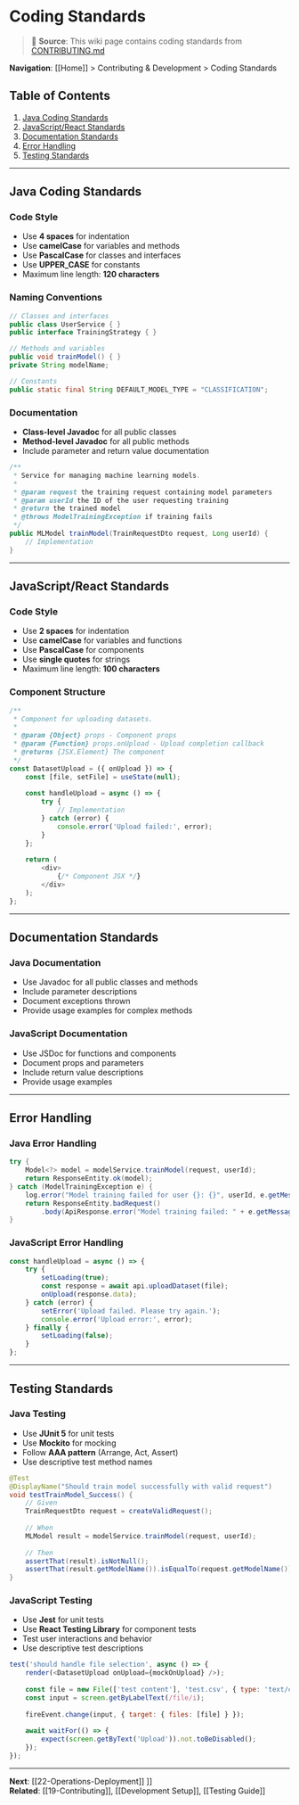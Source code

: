 # Coding Standards

> 📘 **Source**: This wiki page contains coding standards from [CONTRIBUTING.md](https://github.com/Mukaan17/xai-forge/blob/main/CONTRIBUTING.md)

**Navigation**: [[Home]] > Contributing & Development > Coding Standards

## Table of Contents

1. [Java Coding Standards](#java-coding-standards)
2. [JavaScript/React Standards](#javascriptreact-standards)
3. [Documentation Standards](#documentation-standards)
4. [Error Handling](#error-handling)
5. [Testing Standards](#testing-standards)

---

## Java Coding Standards

### Code Style
- Use **4 spaces** for indentation
- Use **camelCase** for variables and methods
- Use **PascalCase** for classes and interfaces
- Use **UPPER_CASE** for constants
- Maximum line length: **120 characters**

### Naming Conventions
```java
// Classes and interfaces
public class UserService { }
public interface TrainingStrategy { }

// Methods and variables
public void trainModel() { }
private String modelName;

// Constants
public static final String DEFAULT_MODEL_TYPE = "CLASSIFICATION";
```

### Documentation
- **Class-level Javadoc** for all public classes
- **Method-level Javadoc** for all public methods
- Include parameter and return value documentation

```java
/**
 * Service for managing machine learning models.
 * 
 * @param request the training request containing model parameters
 * @param userId the ID of the user requesting training
 * @return the trained model
 * @throws ModelTrainingException if training fails
 */
public MLModel trainModel(TrainRequestDto request, Long userId) {
    // Implementation
}
```

---

## JavaScript/React Standards

### Code Style
- Use **2 spaces** for indentation
- Use **camelCase** for variables and functions
- Use **PascalCase** for components
- Use **single quotes** for strings
- Maximum line length: **100 characters**

### Component Structure
```javascript
/**
 * Component for uploading datasets.
 * 
 * @param {Object} props - Component props
 * @param {Function} props.onUpload - Upload completion callback
 * @returns {JSX.Element} The component
 */
const DatasetUpload = ({ onUpload }) => {
    const [file, setFile] = useState(null);
    
    const handleUpload = async () => {
        try {
            // Implementation
        } catch (error) {
            console.error('Upload failed:', error);
        }
    };
    
    return (
        <div>
            {/* Component JSX */}
        </div>
    );
};
```

---

## Documentation Standards

### Java Documentation
- Use Javadoc for all public classes and methods
- Include parameter descriptions
- Document exceptions thrown
- Provide usage examples for complex methods

### JavaScript Documentation
- Use JSDoc for functions and components
- Document props and parameters
- Include return value descriptions
- Provide usage examples

---

## Error Handling

### Java Error Handling
```java
try {
    Model<?> model = modelService.trainModel(request, userId);
    return ResponseEntity.ok(model);
} catch (ModelTrainingException e) {
    log.error("Model training failed for user {}: {}", userId, e.getMessage());
    return ResponseEntity.badRequest()
        .body(ApiResponse.error("Model training failed: " + e.getMessage()));
}
```

### JavaScript Error Handling
```javascript
const handleUpload = async () => {
    try {
        setLoading(true);
        const response = await api.uploadDataset(file);
        onUpload(response.data);
    } catch (error) {
        setError('Upload failed. Please try again.');
        console.error('Upload error:', error);
    } finally {
        setLoading(false);
    }
};
```

---

## Testing Standards

### Java Testing
- Use **JUnit 5** for unit tests
- Use **Mockito** for mocking
- Follow **AAA pattern** (Arrange, Act, Assert)
- Use descriptive test method names

```java
@Test
@DisplayName("Should train model successfully with valid request")
void testTrainModel_Success() {
    // Given
    TrainRequestDto request = createValidRequest();
    
    // When
    MLModel result = modelService.trainModel(request, userId);
    
    // Then
    assertThat(result).isNotNull();
    assertThat(result.getModelName()).isEqualTo(request.getModelName());
}
```

### JavaScript Testing
- Use **Jest** for unit tests
- Use **React Testing Library** for component tests
- Test user interactions and behavior
- Use descriptive test descriptions

```javascript
test('should handle file selection', async () => {
    render(<DatasetUpload onUpload={mockOnUpload} />);
    
    const file = new File(['test content'], 'test.csv', { type: 'text/csv' });
    const input = screen.getByLabelText(/file/i);
    
    fireEvent.change(input, { target: { files: [file] } });
    
    await waitFor(() => {
        expect(screen.getByText('Upload')).not.toBeDisabled();
    });
});
```

---

**Next**: [[22-Operations-Deployment]] ]]  
**Related**: [[19-Contributing]], [[Development Setup]], [[Testing Guide]]
